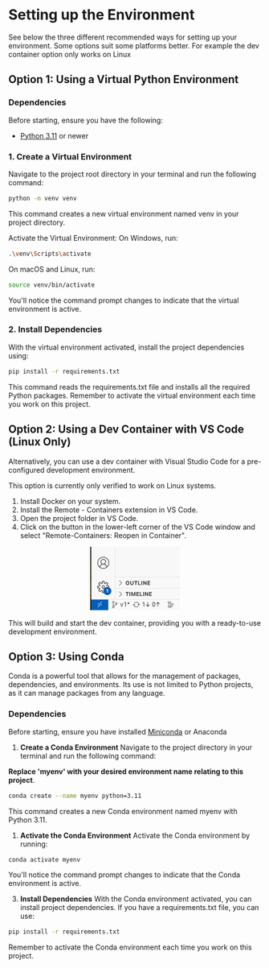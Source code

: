 # Setting up the Environment

See below the three different recommended ways for setting up your environment. 
Some options suit some platforms better. For example the dev container option only works on Linux

## Option 1: Using a Virtual Python Environment

### Dependencies

Before starting, ensure you have the following:

- [Python 3.11](https://www.python.org/downloads/release/python-3115/) or newer

### 1. Create a Virtual Environment
   
Navigate to the project root directory in your terminal and run the following command:

```bash
python -m venv venv
```

This command creates a new virtual environment named venv in your project directory.

Activate the Virtual Environment:
On Windows, run:
```bash
.\venv\Scripts\activate
```

On macOS and Linux, run:
```bash
source venv/bin/activate
```

You'll notice the command prompt changes to indicate that the virtual environment is active.

### 2. Install Dependencies

With the virtual environment activated, install the project dependencies using:
```bash
pip install -r requirements.txt
```

This command reads the requirements.txt file and installs all the required Python packages.
Remember to activate the virtual environment each time you work on this project.

## Option 2: Using a Dev Container with VS Code (Linux Only)

Alternatively, you can use a dev container with Visual Studio Code for a pre-configured development environment. 

This option is currently only verified to work on Linux systems.

1. Install Docker on your system.
2. Install the Remote - Containers extension in VS Code.
3. Open the project folder in VS Code.
4. Click on the button in the lower-left corner of the VS Code window and select "Remote-Containers: Reopen in Container".

<div align="center">
  <img src="./images/dev_containers_icon.png" alt="Dev Container Icon">
</div>


This will build and start the dev container, providing you with a ready-to-use development environment.

## Option 3: Using Conda

Conda is a powerful tool that allows for the management of packages, dependencies, and environments. Its use is not limited to Python projects, as it can manage packages from any language.

### Dependencies
Before starting, ensure you have installed [Miniconda](https://docs.anaconda.com/free/miniconda/index.html) or Anaconda

1. **Create a Conda Environment**
Navigate to the project directory in your terminal and run the following command:

**Replace 'myenv' with your desired environment name relating to this project**.

```bash
conda create --name myenv python=3.11
```

 This command creates a new Conda environment named myenv with Python 3.11. 

1. **Activate the Conda Environment**
Activate the Conda environment by running:

```bash
conda activate myenv
```
You'll notice the command prompt changes to indicate that the Conda environment is active.

3. **Install Dependencies**
With the Conda environment activated, you can install project dependencies. If you have a requirements.txt file, you can use:

```bash
pip install -r requirements.txt
```

Remember to activate the Conda environment each time you work on this project.